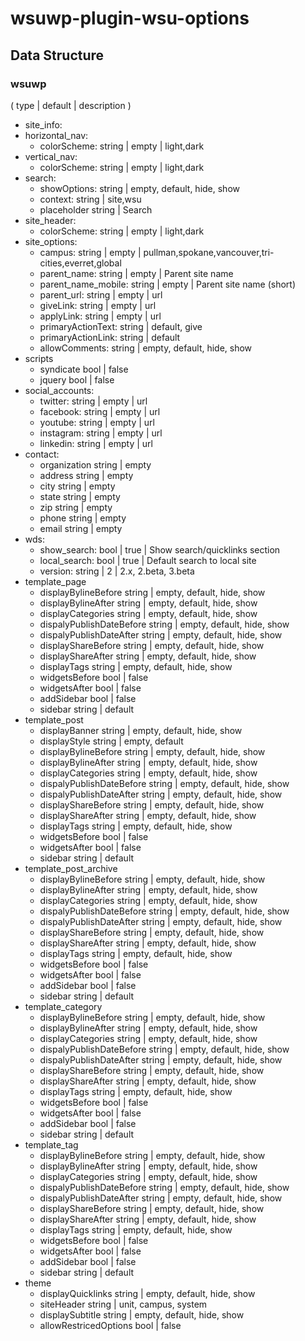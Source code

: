 # wsuwp-plugin-wsu-options


## Data Structure



### wsuwp
( type | default | description )
- site_info:
- horizontal_nav:
    - colorScheme: string | empty | light,dark
- vertical_nav:
    - colorScheme: string | empty | light,dark 
- search:
    - showOptions: string | empty, default, hide, show
    - context:     string | site,wsu
    - placeholder  string | Search
- site_header:
    - colorScheme: string | empty | light,dark
- site_options:
    - campus:             string | empty | pullman,spokane,vancouver,tri-cities,everret,global 
    - parent_name:        string | empty | Parent site name
    - parent_name_mobile: string | empty | Parent site name (short)
    - parent_url:         string | empty | url
    - giveLink:           string | empty | url
    - applyLink:          string | empty | url
    - primaryActionText:  string | default, give
    - primaryActionLink:  string | default
    - allowComments:      string | empty, default, hide, show 
- scripts
    - syndicate           bool | false
    - jquery              bool | false
- social_accounts:
    - twitter:   string | empty | url
    - facebook:  string | empty | url 
    - youtube:   string | empty | url
    - instagram: string | empty | url
    - linkedin:  string | empty | url
- contact:
    - organization   string | empty
    - address        string | empty
    - city           string | empty
    - state          string | empty
    - zip            string | empty
    - phone          string | empty
    - email          string | empty
- wds:
    - show_search: bool | true | Show search/quicklinks section
    - local_search: bool | true | Default search to local site
    - version: string | 2 | 2.x, 2.beta, 3.beta
- template_page
    - displayBylineBefore       string | empty, default, hide, show
    - displayBylineAfter        string | empty, default, hide, show
    - displayCategories         string | empty, default, hide, show
    - dispalyPublishDateBefore  string | empty, default, hide, show
    - dispalyPublishDateAfter   string | empty, default, hide, show
    - displayShareBefore        string | empty, default, hide, show
    - displayShareAfter         string | empty, default, hide, show
    - displayTags               string | empty, default, hide, show
    - widgetsBefore             bool | false
    - widgetsAfter              bool | false
    - addSidebar                bool | false
    - sidebar                   string | default
- template_post
    - displayBanner             string | empty, default, hide, show
    - displayStyle              string | empty, default
    - displayBylineBefore       string | empty, default, hide, show
    - displayBylineAfter        string | empty, default, hide, show
    - displayCategories         string | empty, default, hide, show
    - dispalyPublishDateBefore  string | empty, default, hide, show
    - dispalyPublishDateAfter   string | empty, default, hide, show
    - displayShareBefore        string | empty, default, hide, show
    - displayShareAfter         string | empty, default, hide, show
    - displayTags               string | empty, default, hide, show
    - widgetsBefore             bool | false 
    - widgetsAfter              bool | false
    - sidebar                   string | default
- template_post_archive
    - displayBylineBefore       string | empty, default, hide, show
    - displayBylineAfter        string | empty, default, hide, show
    - displayCategories         string | empty, default, hide, show
    - dispalyPublishDateBefore  string | empty, default, hide, show
    - dispalyPublishDateAfter   string | empty, default, hide, show
    - displayShareBefore        string | empty, default, hide, show
    - displayShareAfter         string | empty, default, hide, show
    - displayTags               string | empty, default, hide, show
    - widgetsBefore             bool | false 
    - widgetsAfter              bool | false
    - addSidebar                bool | false
    - sidebar                   string | default
- template_category
    - displayBylineBefore       string | empty, default, hide, show
    - displayBylineAfter        string | empty, default, hide, show
    - displayCategories         string | empty, default, hide, show
    - dispalyPublishDateBefore  string | empty, default, hide, show
    - dispalyPublishDateAfter   string | empty, default, hide, show
    - displayShareBefore        string | empty, default, hide, show
    - displayShareAfter         string | empty, default, hide, show
    - displayTags               string | empty, default, hide, show
    - widgetsBefore             bool | false 
    - widgetsAfter              bool | false
    - addSidebar                bool | false
    - sidebar                   string | default
- template_tag
    - displayBylineBefore       string | empty, default, hide, show
    - displayBylineAfter        string | empty, default, hide, show
    - displayCategories         string | empty, default, hide, show
    - dispalyPublishDateBefore  string | empty, default, hide, show
    - dispalyPublishDateAfter   string | empty, default, hide, show
    - displayShareBefore        string | empty, default, hide, show
    - displayShareAfter         string | empty, default, hide, show
    - displayTags               string | empty, default, hide, show
    - widgetsBefore             bool | false 
    - widgetsAfter              bool | false
    - addSidebar                bool | false
    - sidebar                   string | default
- theme
    - displayQuicklinks         string | empty, default, hide, show  
    - siteHeader                string | unit, campus, system
    - displaySubtitle           string | empty, default, hide, show
    - allowRestricedOptions     bool | false